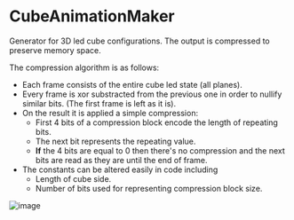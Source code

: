 # CubeAnimationMaker

Generator for 3D led cube configurations.
The output is compressed to preserve memory space.

The compression algorithm is as follows:
 - Each frame consists of the entire cube led state (all planes).
 - Every frame is xor substracted from the previous one in order to nullify similar bits. (The first frame is left as it is).
 - On the result it is applied a simple compression:
   - First 4 bits of a compression block encode the length of repeating bits.
   - The next bit represents the repeating value.
   - **If** the 4 bits are equal to 0 then there's no compression and the next bits are read as they are until the end of frame.
 - The constants can be altered easily in code including
   - Length of cube side.
   - Number of bits used for representing compression block size.
   
![image](https://user-images.githubusercontent.com/25268629/186506645-167d0d83-bc1b-41d3-93d7-626565fcd84c.png)
